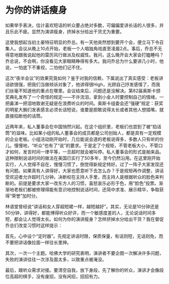 # 为你的讲话瘦身

如果举手表决，估计喜欢短话的听众要占绝对多数，可偏偏爱讲长话的人很多，并且乐此不疲。显然为演讲瘦身，挤掉水分给出干货尤为重要。 

这使我想起当初土豪特征明显的乔总。有一天他突然想到要开个会，便立马下令召集人。会议从晚上10点开始，老板一个人唱独角戏直至凌晨2点。事后，乔总不无得意地跟我说起他的雷厉风行做派及权威性。我问，这么晚开会大家会打瞌睡吗？乔总说，不会啊，你没看见大家眼睛睁得有多大。我问乔总为什么要讲几小时，他说，一怕底下不重视，二怕他们记不住。 

这次“夜半会议”的效果究竟如何？鉴于对我的信赖，下属说出了真实感受：老板讲话欲很强，把我们当做倾诉对象了，他讲得很High，光顾自己抒发感情了，而我们丝毫不知道他的重点在哪里。会议结束后，问题还是没解决。第82届奥斯卡颁奖典礼发布了一个奇怪的规定——不许流泪，拿到小金人时要控制自己的情绪，一把鼻涕一把泪地致谢无疑是在浪费听众的时间。奥斯卡组委会还“强硬”规定：获奖的明星大腕们发表感言必须长话短说，谁要是胆敢说得太长或者其他人想插嘴，就直接掐断他的话筒。 

近两年来，私人董事会在中国悄然兴起。在这个组织里，老板们也尝到了被“掐话筒”的滋味。比如某小组的私人董事会的成员都是公司创始人，都是具有一定规模的企业老板。小组活动刚开始时，几位能说会道的老板说得多，多数人只有听的份儿。慢慢地，“听众”也有了“说”的要求。于是定了个规矩，不管老板大小，不管口才如何，发言时间一律平等，一旦超时就会被叫停。私人董事会的形式是舶来品。这种限制说话时间的做法在美国已实行了50多年，至今仍然沿用。在这里刚开始实行，人人觉得不自在，慢慢习惯了，倒觉得新规定特好。过了一阵子大家发现还有问题。如果真有人讲得好，大家也愿意听下去怎么办？于是规矩再作调整，讲话受欢迎者允许超时几分钟。决断权在主持人手里，而主持人是根据听众的脸色来判断的。前提是要求大家一改东方人的习惯，喜怒哀乐必形于色，用“脸色”投票。渐渐地老板们都被修理得能有意识地控制说话时间，还简中求准、展示精华，争取获得“荣誉”加时分。 

林语堂曾经说“讲话和女人穿超短裙一样，越短越好”。其实，无论是10分钟还是50分钟，讲得好，都能博得听众好评，而一个敏感度差的人，无论说话时间多短，都会让人觉得太长。如何为你的演讲瘦身？怎样挤掉水分给出干货？我在督促乔总们改变习惯时这样提示： 

首先，心中设个“定时器”。先规定讲话时限，保质保量，有话则短，无话则免，而不要把讲话像拉面一样往长里抻。 

其次，一次一个主题。哈佛大学的研究表明，演讲者不要企图一次解决许多问题，失败的演讲往往一次涉及面太多，以致重点被淹没。 

最后，跟听众需求对接。要清空自我，放下身段，先了解你的听众，演讲才会像段位高超的棋手，没有废招，没有闲招，招招有力。